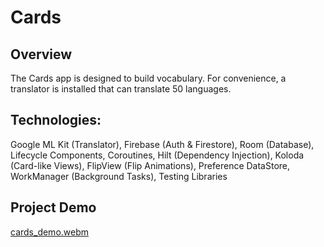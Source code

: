 # Cards

## Overview
The Cards app is designed to build vocabulary. For convenience, a translator is installed that can translate 50 languages.

## Technologies:
Google ML Kit (Translator), Firebase (Auth & Firestore), Room (Database), Lifecycle Components, Coroutines, Hilt (Dependency Injection), Koloda (Card-like Views), FlipView (Flip Animations), Preference DataStore, WorkManager (Background Tasks), Testing Libraries

## Project Demo
[cards_demo.webm](https://github.com/ArtemKlym/Cards/assets/114606102/c080725d-5bce-4d27-93fd-bb6c441932c2)



